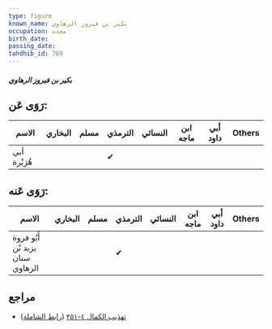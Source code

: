 ```yaml
---
type: figure
known_name: بكير بن فيروز الرهاوي
occupation: محدث
birth_date:
passing_date:
tahdhib_id: 769
---
```

##### بكير بن فيروز الرهاوي

## رَوَى عَن:
| الاسم        | البخاري | مسلم | الترمذي | النسائي | ابن ماجه | أبي داود | Others |
| ------------ | ------- | ---- | ------- | ------- | -------- | -------- | ------ |
| أبي هُرَيْرة |         |      | ✔       |         |          |          |        |
## رَوَى عَنه:
| الاسم                            | البخاري | مسلم | الترمذي | النسائي | ابن ماجه | أبي داود | Others |
| -------------------------------- | ------- | ---- | ------- | ------- | -------- | -------- | ------ |
| أَبُو فروة يزيد بْن سنان الرهاوي |         |      | ✔       |         |          |          |        |
## مراجع
- [تهذيب الكمال ٤-٢٥١](obsidian://open?vault=Tahdhib-al-Kamal&file=Figures/٧٦٩-بكير%20بن%20فيروز%20الرهاوي) ([رابط الشاملة](https://shamela.ws/book/3722/1765))
